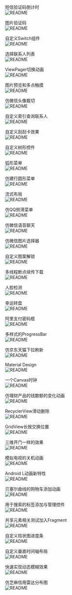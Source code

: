 短信验证码倒计时   
![README](https://github.com/shineflower/SampleAll/blob/master/screenshots/count_down.gif)

图片验证码   
![README](https://github.com/shineflower/SampleAll/blob/master/screenshots/image_code.gif)

自定义Switch组件   
![README](https://github.com/shineflower/SampleAll/blob/master/screenshots/switcher.gif)

选择联系人列表   
![README](https://github.com/shineflower/SampleAll/blob/master/screenshots/select_contact.gif)

ViewPager切换动画   
![README](https://github.com/shineflower/SampleAll/blob/master/screenshots/view_pager.gif)

图片预览和多点触摸   
![README](https://github.com/shineflower/SampleAll/blob/master/screenshots/zoom_image_view.gif)

仿微信头像裁切   
![README](https://github.com/shineflower/SampleAll/blob/master/screenshots/clip_image_view.gif)

自定义索引查询联系人   
![README](https://github.com/shineflower/SampleAll/blob/master/screenshots/indexable_contact.gif)

自定义刮刮卡效果   
![README](https://github.com/shineflower/SampleAll/blob/master/screenshots/scratch_card.gif)

自定义树形控件   
![README](https://github.com/shineflower/SampleAll/blob/master/screenshots/tree_view.gif)

弧形菜单   
![README](https://github.com/shineflower/SampleAll/blob/master/screenshots/arc_menu.gif)

仿建行圆形菜单   
![README](https://github.com/shineflower/SampleAll/blob/master/screenshots/circle_menu.gif)

流式布局   
![README](https://github.com/shineflower/SampleAll/blob/master/screenshots/flow_layout.png)

仿QQ侧滑菜单   
![README](https://github.com/shineflower/SampleAll/blob/master/screenshots/qq_sliding_menu.gif)

仿微信语音聊天   
![README](https://github.com/shineflower/SampleAll/blob/master/screenshots/wechat_recorder.gif)

仿微信图片选择器   
![README](https://github.com/shineflower/SampleAll/blob/master/screenshots/wechat_image_picker.gif)

自定义图案解锁   
![README](https://github.com/shineflower/SampleAll/blob/master/screenshots/lock_pattern.gif)

多线程断点续传下载   
![README](https://github.com/shineflower/SampleAll/blob/master/screenshots/multiple_download.gif)

人脸检测   
![README](https://github.com/shineflower/SampleAll/blob/master/screenshots/face_detect.gif)

幸运转盘   
![README](https://github.com/shineflower/SampleAll/blob/master/screenshots/lucky_wheel.gif)

阿里支付密码框   
![README](https://github.com/shineflower/SampleAll/blob/master/screenshots/ali_pay.gif)

多样式的ProgressBar   
![README](https://github.com/shineflower/SampleAll/blob/master/screenshots/progress_bar.gif)

仿京东天猫下拉刷新   
![README](https://github.com/shineflower/SampleAll/blob/master/screenshots/jd_tmall_refresh.gif)

Material Design   
![README](https://github.com/shineflower/SampleAll/blob/master/screenshots/material_design.gif)

一个Canvas时钟   
![README](https://github.com/shineflower/SampleAll/blob/master/screenshots/clock.png)

仿理财产品的钱数额的变化动画   
![README](https://github.com/shineflower/SampleAll/blob/master/screenshots/money_animation.gif)

RecyclerView滑动删除   
![README](https://github.com/shineflower/SampleAll/blob/master/screenshots/slide_delete.gif)

GridView长按交换位置   
![README](https://github.com/shineflower/SampleAll/blob/master/screenshots/exchange.gif)

三维开门一样的效果   
![README](https://github.com/shineflower/SampleAll/blob/master/screenshots/open_door_3d.gif)

模拟电视的关机动画   
![README](https://github.com/shineflower/SampleAll/blob/master/screenshots/turn_off_tv.gif)

Android L动画新特性   
![README](https://github.com/shineflower/SampleAll/blob/master/screenshots/android_l_animation.gif)

贝塞尔曲线的购物车添加动画   
![README](https://github.com/shineflower/SampleAll/blob/master/screenshots/shopping_cart.gif)

用于搜索的标签添加与管理控件   
![README](https://github.com/shineflower/SampleAll/blob/master/screenshots/search_edit_text.gif)

共享元素相关测试加入Fragment   
![README](https://github.com/shineflower/SampleAll/blob/master/screenshots/share_element_animation.gif)

自定义柱状图进度条   
![README](https://github.com/shineflower/SampleAll/blob/master/screenshots/progress_linear_layout.gif)

自定义垂直时间轴布局   
![README](https://github.com/shineflower/SampleAll/blob/master/screenshots/timeline.gif)

快速实现动态模糊效果   
![README](https://github.com/shineflower/SampleAll/blob/master/screenshots/blur.gif)

仿芝麻信用雷达分布图   
![README](https://github.com/shineflower/SampleAll/blob/master/screenshots/sesame_credit.png)